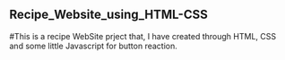 <h2> Recipe_Website_using_HTML-CSS</h2>
#This is a recipe WebSite prject that, I have created through HTML, CSS and some little Javascript for button reaction.
